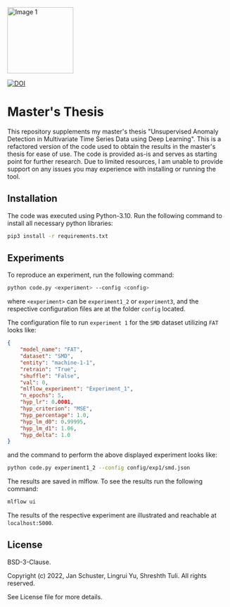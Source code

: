 <img src="https://upload.wikimedia.org/wikipedia/commons/3/3b/Hochschule_Amberg-Weiden_Logo_2013.svg" alt="Image 1" width="150"/>

[![DOI](https://zenodo.org/badge/887814355.svg)](https://doi.org/10.5281/zenodo.14670943)

# Master's Thesis 

This repository supplements my master's thesis "Unsupervised Anomaly Detection in Multivariate Time Series Data using Deep Learning". This is a refactored version of the code used to obtain the results in the master's thesis for ease of use. The code is provided as-is and serves as starting point for further research. Due to limited resources, I am unable to provide support on any issues you may experience with installing or running the tool.

## Installation
The code was executed using Python-3.10. Run the following command to install all necessary python libraries:

```bash
pip3 install -r requirements.txt
```

## Experiments

To reproduce an experiment, run the following command:
```bash
python code.py <experiment> --config <config> 
```

where `<experiment>` can be `experiment1_2` or `experiment3`, and the respective configuration files are at the folder `config` located.

The configuration file to run `experiment 1` for the `SMD` dataset utilizing `FAT` looks like: 
```json
{
    "model_name": "FAT",
    "dataset": "SMD",
    "entity": "machine-1-1",
    "retrain": "True",
    "shuffle": "False",
    "val": 0,
    "mlflow_experiment": "Experiment_1",
    "n_epochs": 5,
    "hyp_lr": 0.0001,
    "hyp_criterion": "MSE",
    "hyp_percentage": 1.0,
    "hyp_lm_d0": 0.99995,
    "hyp_lm_d1": 1.06,
    "hyp_delta": 1.0
}
```
and the command to perform the above displayed experiment looks like: 

```bash
python code.py experiment1_2 --config config/exp1/smd.json 
```

The results are saved in mlflow. To see the results run the following command: 
```bash
mlflow ui
```
The results of the respective experiment are illustrated and reachable at `localhost:5000`.

## License

BSD-3-Clause.

Copyright (c) 2022, Jan Schuster, Lingrui Yu, Shreshth Tuli.
All rights reserved.

See License file for more details.

